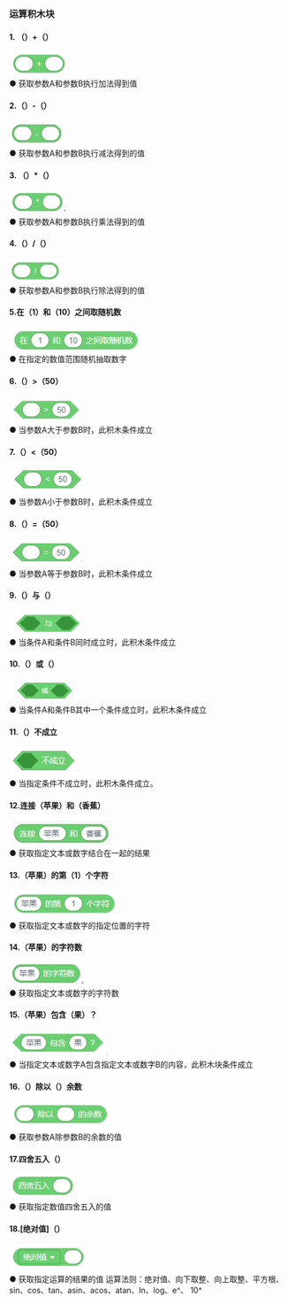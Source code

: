 ### 运算积木块	
#### 1.	（）+（）
![](../../assets/images/course-zh/course4/course4-7/001.png)  
●    获取参数A和参数B执行加法得到值

#### 2.（）-（）
![](../../assets/images/course-zh/course4/course4-7/002.png)  
●    获取参数A和参数B执行减法得到的值

#### 3.	（）*（）
![](../../assets/images/course-zh/course4/course4-7/003.png)  
●    获取参数A和参数B执行乘法得到的值

#### 4.（）/（）
![](../../assets/images/course-zh/course4/course4-7/004.png)  
●    获取参数A和参数B执行除法得到的值

#### 5.在（1）和（10）之间取随机数
![](../../assets/images/course-zh/course4/course4-7/005.png)  
●    在指定的数值范围随机抽取数字

#### 6.（）>（50）
![](../../assets/images/course-zh/course4/course4-7/006.png)  
●    当参数A大于参数B时，此积木条件成立

#### 7.（）<（50）
![](../../assets/images/course-zh/course4/course4-7/007.png)  
●    当参数A小于参数B时，此积木条件成立

#### 8.（）=（50）
![](../../assets/images/course-zh/course4/course4-7/008.png)  
●    当参数A等于参数B时，此积木条件成立

#### 9.（）与（）
![](../../assets/images/course-zh/course4/course4-7/009.png)  
●    当条件A和条件B同时成立时，此积木条件成立

#### 10.（）或（）
![](../../assets/images/course-zh/course4/course4-7/010.png)  
●    当条件A和条件B其中一个条件成立时，此积木条件成立

#### 11.（）不成立
![](../../assets/images/course-zh/course4/course4-7/011.png)  
●    当指定条件不成立时，此积木条件成立。

#### 12.连接（苹果）和（香蕉）
![](../../assets/images/course-zh/course4/course4-7/012.png)  
●    获取指定文本或数字结合在一起的结果

#### 13.（苹果）的第（1）个字符
![](../../assets/images/course-zh/course4/course4-7/013.png)  
●    获取指定文本或数字的指定位置的字符

#### 14.（苹果）的字符数
![](../../assets/images/course-zh/course4/course4-7/014.png)  
●    获取指定文本或数字的字符数

#### 15.（苹果）包含（果）？
![](../../assets/images/course-zh/course4/course4-7/015.png)  
●    当指定文本或数字A包含指定文本或数字B的内容，此积木块条件成立

#### 16.（）除以（）余数
![](../../assets/images/course-zh/course4/course4-7/016.png)  
●    获取参数A除参数B的余数的值

#### 17.四舍五入（）
![](../../assets/images/course-zh/course4/course4-7/017.png)  
●    获取指定数值四舍五入的值

#### 18.[绝对值]（）
![](../../assets/images/course-zh/course4/course4-7/018.png)  
●    获取指定运算的结果的值 运算法则：绝对值、向下取整、向上取整、平方根、sin、cos、tan、asin、acos、atan、In、log、e^、 10^
